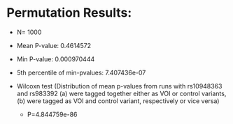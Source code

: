 # Permutation Results:

* N= 1000

* Mean P-value: 0.4614572
* Min P-value: 0.000970444

* 5th percentile of min-pvalues: 7.407436e-07

* Wilcoxn test (Distribution of mean p-values from runs with rs10948363 and rs983392 (a) were tagged together either as VOI or control variants, (b) were tagged as VOI and control variant, respectively or vice versa)

  - P=4.844759e-86
